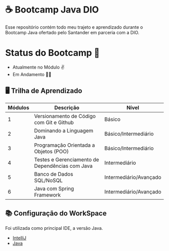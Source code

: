 # ☕ Bootcamp Java DIO

Esse repositório contém todo meu trajeto e aprendizado durante o Bootcamp Java ofertado pelo Santander em parceria com a DIO.

# Status do Bootcamp 🚦

- Atualmente no Módulo ✌
- Em Andamento 🚶‍♂️

## 🖥 Trilha de Aprendizado

| Módulos | Descrição | Nível |
|---------|-----------|-------|
| 1 | Versionamento de Código com Git e Github | Básico |
| 2 | Dominando a Linguagem Java | Básico/Intermediário |
| 3 | Programação Orientada a Objetos (POO) | Básico/Intermediário |
| 4 | Testes e Gerenciamento de Dependências com Java | Intermediário |
| 5 | Banco de Dados SQL/NoSQL | Intermediário/Avançado |
| 6 | Java com Spring Framework | Intermediário/Avançado |

## 📚 Configuração do WorkSpace

Foi utilizada como principal IDE, a versão Java.

- [IntelliJ](https://www.jetbrains.com/pt-br/idea/)
- [Java](https://www.oracle.com/java/technologies/javase-downloads.html)

